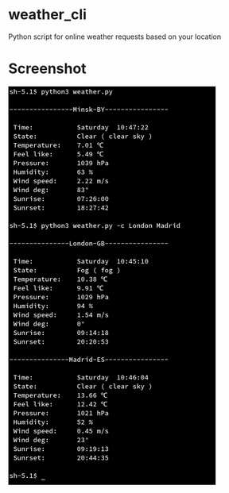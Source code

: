 # weather_cli
Python script for online weather requests based on your location

# Screenshot
![alt text](https://github.com/abletsoff/weather_cli/blob/main/PoC.png?raw=true)
